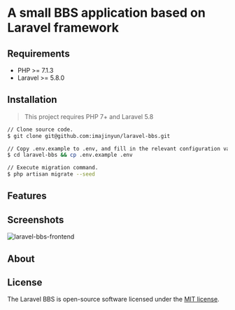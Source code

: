 # A small BBS application based on Laravel framework

## Requirements

* PHP >= 7.1.3
* Laravel >= 5.8.0

## Installation

> This project requires PHP 7+ and Laravel 5.8

```bash
// Clone source code.
$ git clone git@github.com:imajinyun/laravel-bbs.git

// Copy .env.example to .env, and fill in the relevant configuration values.
$ cd laravel-bbs && cp .env.example .env

// Execute migration command.
$ php artisan migrate --seed
```

## Features

## Screenshots

![laravel-bbs-frontend](https://entities.oss-cn-beijing.aliyuncs.com/laravel/bbs/screenshots/laravel-bbs-frontend.png)

## About

## License

The Laravel BBS is open-source software licensed under the [MIT license](https://opensource.org/licenses/MIT).
